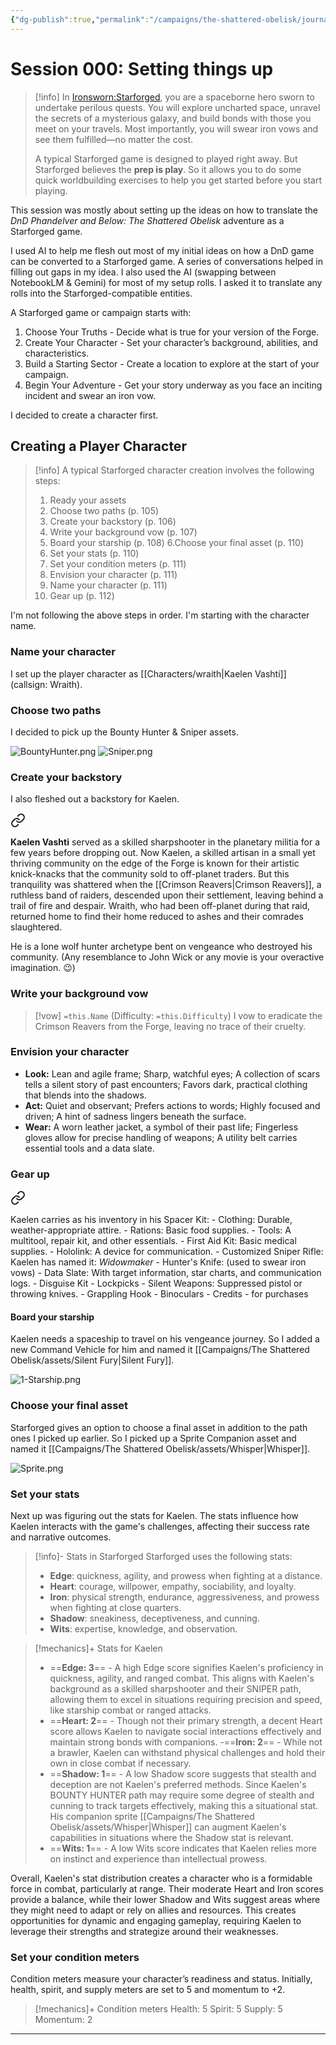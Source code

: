 ```yaml
---
{"dg-publish":true,"permalink":"/campaigns/the-shattered-obelisk/journals/session-000/","title":"Setting Things Up","noteIcon":""}
---
```


# Session 000:  Setting things up

> [!info] 
> In [Ironsworn:Starforged](https://tomkinpress.com/pages/ironsworn-starforged), you are a spaceborne hero sworn to undertake perilous quests. You will explore uncharted space, unravel the secrets of a mysterious galaxy, and build bonds with those you meet on your travels. Most importantly, you will swear iron vows and see them fulfilled—no matter the cost.
> 
> A typical Starforged game is designed to played right away. But Starforged believes the **prep is play**. So it allows you to do some quick worldbuilding exercises to help you get started before you start playing.

This session was mostly about setting up the ideas on how to translate the *DnD Phandelver and Below: The Shattered Obelisk*  adventure as a Starforged game.

I used AI to help me flesh out most of my initial ideas on how a DnD game can be converted to a Starforged game. A series of conversations helped in filling out gaps in my idea. I also used the AI (swapping between NotebookLM & Gemini) for most of my setup rolls. I asked it to translate any rolls into the Starforged-compatible entities.

A Starforged game or campaign starts with:
1. Choose Your Truths - Decide what is true for your version of the Forge.
2. Create Your Character - Set your character’s background, abilities, and characteristics.
3. Build a Starting Sector - Create a location to explore at the start of your campaign.
4. Begin Your Adventure - Get your story underway as you face an inciting incident and swear an iron vow.

I decided to create a character first. 

## Creating a Player Character

> [!info] 
> A typical Starforged character creation involves the following steps:
> 1. Ready your assets
> 2. Choose two paths (p. 105)
> 3. Create your backstory (p. 106)
> 4. Write your background vow (p. 107)
> 5. Board your starship (p. 108)
> 6.Choose your final asset (p. 110)
> 7. Set your stats (p. 110)
> 8. Set your condition meters (p. 111)
> 9. Envision your character (p. 111)
> 10. Name your character (p. 111)
> 11. Gear up (p. 112)

I'm not following the above steps in order. I'm starting with the character name.

### Name your character
I set up the player character as [[Characters/wraith\|Kaelen Vashti]] (callsign: Wraith).

### Choose two paths 
I decided to pick up the Bounty Hunter & Sniper assets. 

![BountyHunter.png](/img/user/Assets/Path/BountyHunter.png) ![Sniper.png](/img/user/Assets/Path/Sniper.png)

### Create your backstory
I also fleshed out a backstory for Kaelen. 


<div class="transclusion internal-embed is-loaded"><a class="markdown-embed-link" href="/characters/wraith/#e1d6f9" aria-label="Open link"><svg xmlns="http://www.w3.org/2000/svg" width="24" height="24" viewBox="0 0 24 24" fill="none" stroke="currentColor" stroke-width="2" stroke-linecap="round" stroke-linejoin="round" class="svg-icon lucide-link"><path d="M10 13a5 5 0 0 0 7.54.54l3-3a5 5 0 0 0-7.07-7.07l-1.72 1.71"></path><path d="M14 11a5 5 0 0 0-7.54-.54l-3 3a5 5 0 0 0 7.07 7.07l1.71-1.71"></path></svg></a><div class="markdown-embed">



**Kaelen  Vashti** served as a skilled sharpshooter in the planetary militia for a few years before dropping out. Now Kaelen,  a skilled artisan in a small yet thriving community on the edge of the Forge is known for their artistic knick-knacks that the community sold to off-planet traders. But this tranquility was shattered when the [[Crimson Reavers\|Crimson Reavers]], a ruthless band of raiders, descended upon their settlement, leaving behind a trail of fire and despair. Wraith, who had been off-planet during that raid, returned home to find their home reduced to ashes and their comrades slaughtered. 

</div></div>


He is a lone wolf hunter archetype bent on vengeance who destroyed his community. (Any resemblance to John Wick or any movie is your overactive imagination. 😉) 


### Write your background vow


<div class="transclusion internal-embed is-loaded"><div class="markdown-embed">



> [!vow] `=this.Name` (Difficulty: `=this.Difficulty`)
> I vow to eradicate the Crimson Reavers from the Forge, leaving no trace of their cruelty. 

</div></div>


### Envision your character

- **Look:** Lean and agile frame; Sharp, watchful eyes; A collection of scars tells a silent story of past encounters; Favors dark, practical clothing that blends into the shadows.
- **Act:** Quiet and observant; Prefers actions to words; Highly focused and driven; A hint of sadness lingers beneath the surface.
- **Wear:** A worn leather jacket, a symbol of their past life; Fingerless gloves allow for precise handling of weapons; A utility belt carries essential tools and a data slate.

### Gear up 

<div class="transclusion internal-embed is-loaded"><a class="markdown-embed-link" href="/characters/wraith/#0acfe8" aria-label="Open link"><svg xmlns="http://www.w3.org/2000/svg" width="24" height="24" viewBox="0 0 24 24" fill="none" stroke="currentColor" stroke-width="2" stroke-linecap="round" stroke-linejoin="round" class="svg-icon lucide-link"><path d="M10 13a5 5 0 0 0 7.54.54l3-3a5 5 0 0 0-7.07-7.07l-1.72 1.71"></path><path d="M14 11a5 5 0 0 0-7.54-.54l-3 3a5 5 0 0 0 7.07 7.07l1.71-1.71"></path></svg></a><div class="markdown-embed">



Kaelen carries as his inventory in his Spacer Kit:
	- Clothing: Durable, weather-appropriate attire.
	- Rations: Basic food supplies.
	- Tools: A multitool, repair kit, and other essentials.
	- First Aid Kit: Basic medical supplies.
	- Hololink: A device for communication. 
	- Customized Sniper Rifle: Kaelen has named it: *Widowmaker*
	- Hunter's Knife: (used to swear iron vows)
	- Data Slate: With target information, star charts, and communication logs.
	- Disguise Kit 
	- Lockpicks 
	- Silent Weapons: Suppressed pistol or throwing knives.
	- Grappling Hook
	- Binoculars
	- Credits - for purchases    

</div></div>


#### Board your starship 
Kaelen needs a spaceship to travel on his vengeance journey. So I added a new Command Vehicle for him and named it [[Campaigns/The Shattered Obelisk/assets/Silent Fury\|Silent Fury]]. 

![1-Starship.png](/img/user/Assets/Command_Vehicle/1-Starship.png)

###  Choose your final asset
Starforged gives an option to choose a final asset in addition to the path ones I picked up earlier. So I picked up a Sprite Companion asset and named it [[Campaigns/The Shattered Obelisk/assets/Whisper\|Whisper]].

![Sprite.png](/img/user/Assets/Companion/Sprite.png)

### Set your stats
Next up was figuring out the stats for Kaelen.  The stats influence how Kaelen interacts with the game's challenges, affecting their success rate and narrative outcomes.

> [!info]- Stats in Starforged
> Starforged uses the following stats: 
>- **Edge**: quickness, agility, and prowess when fighting at a distance.
>- **Heart**: courage, willpower, empathy, sociability, and loyalty.
>- **Iron**: physical strength, endurance, aggressiveness, and prowess when fighting at close quarters.
>- **Shadow**: sneakiness, deceptiveness, and cunning.
>- **Wits**: expertise, knowledge, and observation.

> [!mechanics]+ Stats for Kaelen
>-  ==**Edge: 3**==  - A high Edge score signifies Kaelen's proficiency in quickness, agility, and ranged combat. This aligns with Kaelen's background as a skilled sharpshooter and their SNIPER path, allowing them to excel in situations requiring precision and speed, like starship combat or ranged attacks.
>- ==**Heart: 2**== - Though not their primary strength, a decent Heart score allows Kaelen to navigate social interactions effectively and maintain strong bonds with companions.
>-==**Iron: 2**== - While not a brawler, Kaelen can withstand physical challenges and hold their own in close combat if necessary.
>- ==**Shadow: 1**== - A low Shadow score suggests that stealth and deception are not Kaelen's preferred methods. Since Kaelen's BOUNTY HUNTER path may require some degree of stealth and cunning to track targets effectively, making this a situational stat. His companion sprite [[Campaigns/The Shattered Obelisk/assets/Whisper\|Whisper]] can augment Kaelen's capabilities in situations where the Shadow stat is relevant. 
>- ==**Wits: 1**== - A low Wits score indicates that Kaelen relies more on instinct and experience than intellectual prowess.

Overall, Kaelen's stat distribution creates a character who is a formidable force in combat, particularly at range. Their moderate Heart and Iron scores provide a balance, while their lower Shadow and Wits suggest areas where they might need to adapt or rely on allies and resources. This creates opportunities for dynamic and engaging gameplay, requiring Kaelen to leverage their strengths and strategize around their weaknesses.

### Set your condition meters

Condition meters measure your character’s readiness
and status. Initially, health, spirit, and supply meters are set to 5 and momentum to +2. 

> [!mechanics]+ Condition meters
>  Health: 5 
>  Spirit: 5
>  Supply: 5
>  Momentum: 2

--- 
